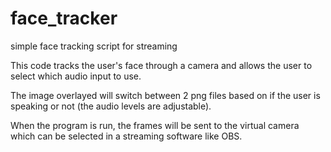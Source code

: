 # face_tracker
simple face tracking script for streaming

This code tracks the user's face through a camera and allows the user to select which audio input to use.

The image overlayed will switch between 2 png files based on if the user is speaking or not (the audio levels are adjustable).

When the program is run, the frames will be sent to the virtual camera which can be selected in a streaming software like OBS.
